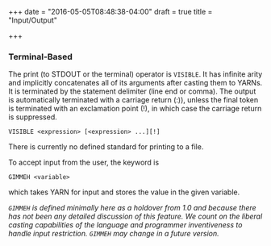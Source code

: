 +++
date = "2016-05-05T08:48:38-04:00"
draft = true
title = "Input/Output"

+++

### Terminal-Based

The print (to STDOUT or the terminal) operator is `VISIBLE`. It has infinite arity and implicitly concatenates all of its arguments after casting them to YARNs. It is terminated by the statement delimiter (line end or comma). The output is automatically terminated with a carriage return (:)), unless the final token is terminated with an exclamation point (!), in which case the carriage return is suppressed.

```
VISIBLE <expression> [<expression> ...][!]
```

There is currently no defined standard for printing to a file.

To accept input from the user, the keyword is

```
GIMMEH <variable>
```

which takes YARN for input and stores the value in the given variable.

_`GIMMEH` is defined minimally here as a holdover from 1.0 and because there has not been any detailed discussion of this feature. We count on the liberal casting capabilities of the language and programmer inventiveness to handle input restriction. `GIMMEH` may change in a future version._
